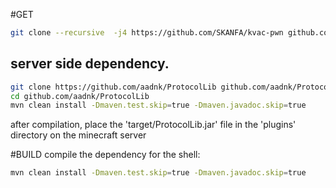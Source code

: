 #GET
```sh
git clone --recursive  -j4 https://github.com/SKANFA/kvac-pwn github.com/SKANFA/kvac-pwn
```



## server side dependency.
```sh
git clone https://github.com/aadnk/ProtocolLib github.com/aadnk/ProtocolLib 
cd github.com/aadnk/ProtocolLib
mvn clean install -Dmaven.test.skip=true -Dmaven.javadoc.skip=true
```
after compilation, place the 'target/ProtocolLib.jar' file in the 'plugins' directory on the minecraft server


#BUILD
compile the dependency for the shell:
```sh
mvn clean install -Dmaven.test.skip=true -Dmaven.javadoc.skip=true
```
